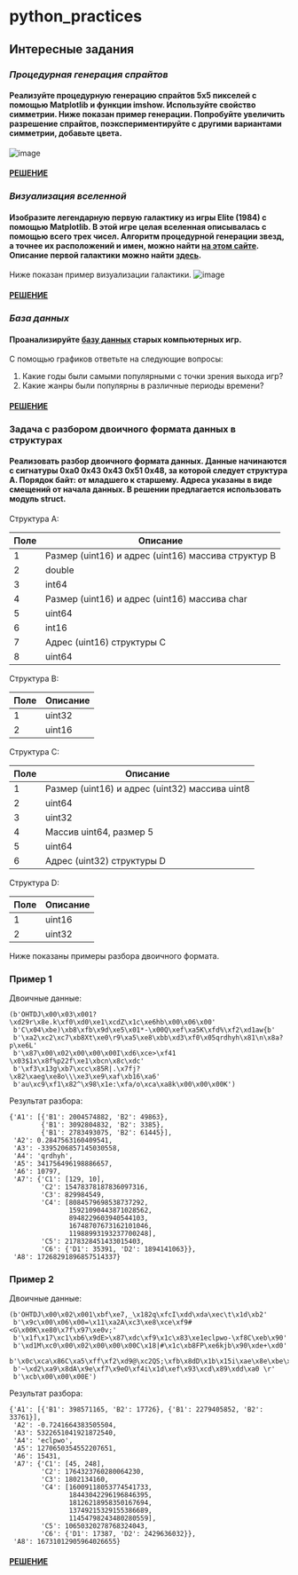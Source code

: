 # python_practices
## Интересные задания
### ***Процедурная генерация спрайтов***
#### Реализуйте процедурную генерацию спрайтов 5x5 пикселей с помощью Matplotlib и функции imshow. Используйте свойство симметрии. Ниже показан пример генерации. Попробуйте увеличить разрешение спрайтов, поэкспериментируйте с другими вариантами симметрии, добавьте цвета.
![image](https://user-images.githubusercontent.com/54859565/161045810-e99cc59b-7e3a-4541-a5cf-60a6e5ee4d67.png)
#### [РЕШЕНИЕ](https://github.com/SelectionForCollection/python_practices/blob/main/%D0%98%D0%BD%D1%82%D0%B5%D1%80%D0%B5%D1%81%D0%BD%D1%8B%D0%B5%20%D0%B7%D0%B0%D0%B4%D0%B0%D0%BD%D0%B8%D1%8F/task7.py)
### ***Визуализация вселенной***
#### Изобразите легендарную первую галактику из игры Elite (1984) с помощью Matplotlib. В этой игре целая вселенная описывалась с помощью всего трех чисел. Алгоритм процедурной генерации звезд, а точнее их расположений и имен, можно найти [на этом сайте](http://blog.rabidgremlin.com/2015/01/14/procedural-content-generation-creating-a-universe/). Описание первой галактики можно найти [здесь](https://wiki.alioth.net/index.php/Oolite_planet_list/Galaxy_1).

Ниже показан пример визуализации галактики.
![image](https://user-images.githubusercontent.com/54859565/161046787-226c8e8c-480c-4299-993d-686145b3a1a2.png)
#### [РЕШЕНИЕ](https://github.com/SelectionForCollection/python_practices/blob/main/%D0%98%D0%BD%D1%82%D0%B5%D1%80%D0%B5%D1%81%D0%BD%D1%8B%D0%B5%20%D0%B7%D0%B0%D0%B4%D0%B0%D0%BD%D0%B8%D1%8F/task8.py)
### ***База данных***
#### Проанализируйте [базу данных](https://github.com/Newbilius/Old-Games_DOS_Game_Gauntlet/blob/master/GAMES.csv) старых компьютерных игр.

С помощью графиков ответьте на следующие вопросы:
  1. Какие годы были самыми популярными с точки зрения выхода игр?
  2. Какие жанры были популярны в различные периоды времени?
#### [РЕШЕНИЕ](https://github.com/SelectionForCollection/python_practices/blob/main/%D0%98%D0%BD%D1%82%D0%B5%D1%80%D0%B5%D1%81%D0%BD%D1%8B%D0%B5%20%D0%B7%D0%B0%D0%B4%D0%B0%D0%BD%D0%B8%D1%8F/task11.py)

### Задача с разбором двоичного формата данных в структурах
#### Реализовать разбор двоичного формата данных. Данные начинаются с сигнатуры 0xa0 0x43 0x43 0x51 0x48, за которой следует структура A. Порядок байт: от младшего к старшему. Адреса указаны в виде смещений от начала данных. В решении предлагается использовать модуль struct.

Структура A:

|Поле|	Описание|
|---|---|
|1	|Размер (uint16) и адрес (uint16) массива структур B|
|2	|double|
|3	|int64|
|4	|Размер (uint16) и адрес (uint16) массива char|
|5	|uint64|
|6	|int16|
|7	|Адрес (uint16) структуры C|
|8	|uint64|

Структура B:

|Поле|	Описание|
|---|---|
|1|	uint32|
|2|	uint16|

Структура C:

|Поле|	Описание|
|---|---|
|1	|Размер (uint16) и адрес (uint32) массива uint8|
|2	|uint64|
|3	|uint32|
|4	|Массив uint64, размер 5|
|5	|uint64|
|6	|Адрес (uint32) структуры D|

Структура D:

|Поле|	Описание|
|---|---|
|1	|uint16|
|2	|uint32|

Ниже показаны примеры разбора двоичного формата.

### **Пример 1**

Двоичные данные:

```no-highligth
(b'OHTDJ\x00\x03\x001?\xd29r\x8e.k\xf0\xd0\xe1\xcdZ\x1c\xe6hb\x00\x06\x00'
 b'C\x04\xbe)\xb8\xfb\x9d\xe5\x01*-\x00Q\xef\xa5K\xfd%\xf2\xd1aw{b'
 b'\xa2\xc2\xc7\xb8Xt\xe0\r9\xa5\xe8\xbb\xd3\xf0\x05qrdhyh\x81\n\x8a?p\xe6L'
 b'\x87\x00\x02\x00\x00\x00I\xd6\xce>\xf41 \x03$1x\x8f%p22f\xe1\xbcn\x8c\xdc'
 b'\xf3\x13g\xb7\xcc\x85R|.\x7fj?\x82\xaeg\xe8o\\\xe3\xe9\xaf\xb16\xa6'
 b'au\xc9\xf1\x82^\x98\x1e:\xfa/o\xca\xa8k\x00\x00\x00K')
 ```
Результат разбора:
```no-highligth
{'A1': [{'B1': 2004574882, 'B2': 49863},
        {'B1': 3092804832, 'B2': 3385},
        {'B1': 2783493075, 'B2': 61445}],
 'A2': 0.2847563160409541,
 'A3': -3395206857145030558,
 'A4': 'qrdhyh',
 'A5': 341756496198886657,
 'A6': 10797,
 'A7': {'C1': [129, 10],
        'C2': 15478378187836097316,
        'C3': 829984549,
        'C4': [8084579698538737292,
               15921090443871028562,
               8948229603940544103,
               16748707673162101046,
               11988993193237700248],
        'C5': 2178328451433015403,
        'C6': {'D1': 35391, 'D2': 1894141063}},
 'A8': 17268291896857514337}
```

### **Пример 2**

Двоичные данные:
```no-highligth
(b'OHTDJ\x00\x02\x001\xbf\xe7,_\x182q\xfcI\xdd\xda\xec\t\x1d\xb2'
 b'\x9c\x00\x06\x00=\x11\xa2A\xc3\xe8\xce\xf9#<G\x00K\xe80\x7f\x97\xe0v;'
 b'\x1f\x17\xc1\xb6\x9dE>\x87\xdc\xf9\x1c\x83\xe1eclpwo-\xf8C\xeb\x90'
 b'\xd1M\xc0\x00\x02\x00\x00\x00C\x18|#\x1c\xb8FP\xe6kjb\x90\xde+\xd0'
 b'\x0c\xca\x86C\xa5\xff\xf2\xd9@\xc2QS;\xfb\x8dD\x1b\x15i\xae\x8e\xbe\xcf\x06'
 b'~\xd2\xa9\x8dA\x9e\xf7\x9eO\xf4i\x1d\xef\x93\xcd\x89\xdd\xa0 \r'
 b'\xcb\x00\x00\x00E')
```
Результат разбора:
```no-highligth
{'A1': [{'B1': 398571165, 'B2': 17726}, {'B1': 2279405852, 'B2': 33761}],
 'A2': -0.7241664383505504,
 'A3': 5322651041921872540,
 'A4': 'eclpwo',
 'A5': 1270650354552207651,
 'A6': 15431,
 'A7': {'C1': [45, 248],
        'C2': 1764323760280064230,
        'C3': 1802134160,
        'C4': [16009118053774541733,
               18443042296196846395,
               18126218958350167694,
               13749215329155386689,
               11454798243480280559],
        'C5': 10650320278768324043,
        'C6': {'D1': 17387, 'D2': 2429636032}},
 'A8': 16731012905964026655}
 ```
 #### [РЕШЕНИЕ](https://github.com/SelectionForCollection/python_practices/blob/main/%D0%98%D0%BD%D1%82%D0%B5%D1%80%D0%B5%D1%81%D0%BD%D1%8B%D0%B5%20%D0%B7%D0%B0%D0%B4%D0%B0%D0%BD%D0%B8%D1%8F/11_from_kispython.py)
